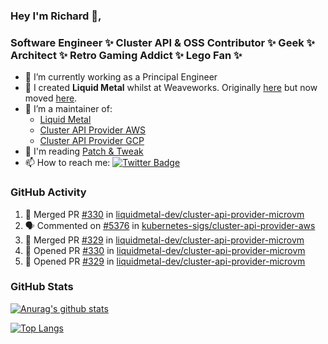 ### Hey I'm Richard 👋, 

<h3 align="left">Software Engineer ✨ Cluster API & OSS Contributor ✨ Geek ✨ Architect ✨ Retro Gaming Addict ✨ Lego Fan ✨</h3>

- 🔭 I’m currently working as a Principal Engineer
- 📯 I created **Liquid Metal** whilst at Weaveworks. Originally [here](https://github.com/weaveworks-liquidmetal) but now moved [here](https://github.com/liquidmetal-dev).
- 👯 I’m a maintainer of:
  -  [Liquid Metal](https://github.com/liquidmetal-dev)
  -  [Cluster API Provider AWS](https://github.com/kubernetes-sigs/cluster-api-provider-aws)
  -  [Cluster API Provider GCP](https://github.com/kubernetes-sigs/cluster-api-provider-gcp)
- 💬 I'm reading [Patch & Tweak](https://bjooks.com/products/patch-tweak-exploring-modular-synthesis)
- 📫 How to reach me: [![Twitter Badge](https://img.shields.io/badge/-@fruit_case-00acee?style=flat&logo=Twitter&logoColor=white)](https://twitter.com/intent/follow?screen_name=fruit_case "Follow on Twitter")

### GitHub Activity 

<!--START_SECTION:activity-->
1. 🎉 Merged PR [#330](https://github.com/liquidmetal-dev/cluster-api-provider-microvm/pull/330) in [liquidmetal-dev/cluster-api-provider-microvm](https://github.com/liquidmetal-dev/cluster-api-provider-microvm)
2. 🗣 Commented on [#5376](https://github.com/kubernetes-sigs/cluster-api-provider-aws/pull/5376#issuecomment-2724278284) in [kubernetes-sigs/cluster-api-provider-aws](https://github.com/kubernetes-sigs/cluster-api-provider-aws)
3. 🎉 Merged PR [#329](https://github.com/liquidmetal-dev/cluster-api-provider-microvm/pull/329) in [liquidmetal-dev/cluster-api-provider-microvm](https://github.com/liquidmetal-dev/cluster-api-provider-microvm)
4. 💪 Opened PR [#330](https://github.com/liquidmetal-dev/cluster-api-provider-microvm/pull/330) in [liquidmetal-dev/cluster-api-provider-microvm](https://github.com/liquidmetal-dev/cluster-api-provider-microvm)
5. 💪 Opened PR [#329](https://github.com/liquidmetal-dev/cluster-api-provider-microvm/pull/329) in [liquidmetal-dev/cluster-api-provider-microvm](https://github.com/liquidmetal-dev/cluster-api-provider-microvm)
<!--END_SECTION:activity-->

### GitHub Stats

[![Anurag's github stats](https://github-readme-stats.vercel.app/api?username=richardcase&count_private=true&show_icons=true)](https://github.com/anuraghazra/github-readme-stats)

[![Top Langs](https://github-readme-stats.vercel.app/api/top-langs/?username=richardcase&hide=html&layout=compact)](https://github.com/anuraghazra/github-readme-stats)
